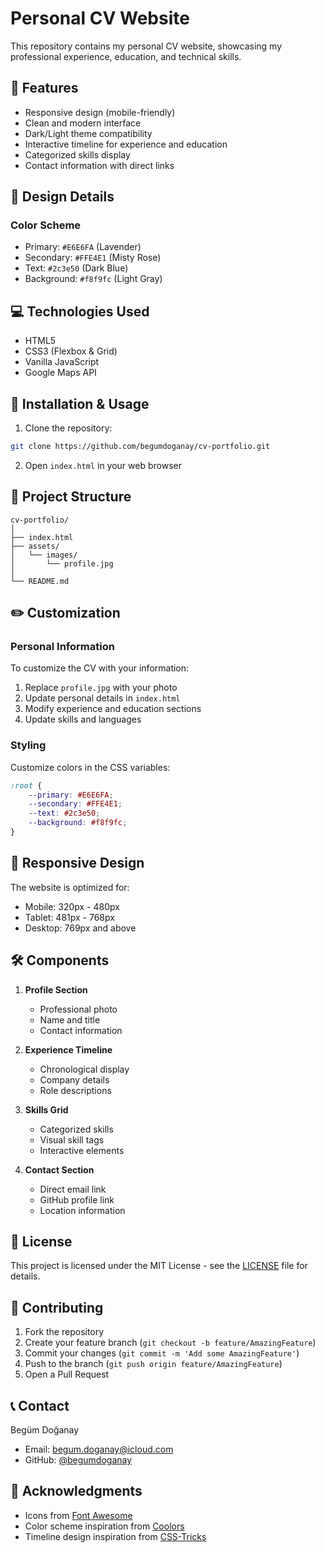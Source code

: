 # Personal CV Website

This repository contains my personal CV website, showcasing my professional experience, education, and technical skills.

## 🌟 Features

- Responsive design (mobile-friendly)
- Clean and modern interface
- Dark/Light theme compatibility
- Interactive timeline for experience and education
- Categorized skills display
- Contact information with direct links

## 🎨 Design Details

### Color Scheme
- Primary: `#E6E6FA` (Lavender)
- Secondary: `#FFE4E1` (Misty Rose)
- Text: `#2c3e50` (Dark Blue)
- Background: `#f8f9fc` (Light Gray)

## 💻 Technologies Used

- HTML5
- CSS3 (Flexbox & Grid)
- Vanilla JavaScript
- Google Maps API

## 🚀 Installation & Usage

1. Clone the repository:
```bash
git clone https://github.com/begumdoganay/cv-portfolio.git
```

2. Open `index.html` in your web browser

## 📂 Project Structure

```
cv-portfolio/
│
├── index.html
├── assets/
│   └── images/
│       └── profile.jpg
│
└── README.md
```

## ✏️ Customization

### Personal Information
To customize the CV with your information:
1. Replace `profile.jpg` with your photo
2. Update personal details in `index.html`
3. Modify experience and education sections
4. Update skills and languages

### Styling
Customize colors in the CSS variables:
```css
:root {
    --primary: #E6E6FA;
    --secondary: #FFE4E1;
    --text: #2c3e50;
    --background: #f8f9fc;
}
```

## 📱 Responsive Design

The website is optimized for:
- Mobile: 320px - 480px
- Tablet: 481px - 768px
- Desktop: 769px and above

## 🛠️ Components

1. **Profile Section**
   - Professional photo
   - Name and title
   - Contact information

2. **Experience Timeline**
   - Chronological display
   - Company details
   - Role descriptions

3. **Skills Grid**
   - Categorized skills
   - Visual skill tags
   - Interactive elements

4. **Contact Section**
   - Direct email link
   - GitHub profile link
   - Location information

## 📄 License

This project is licensed under the MIT License - see the [LICENSE](LICENSE) file for details.

## 🤝 Contributing

1. Fork the repository
2. Create your feature branch (`git checkout -b feature/AmazingFeature`)
3. Commit your changes (`git commit -m 'Add some AmazingFeature'`)
4. Push to the branch (`git push origin feature/AmazingFeature`)
5. Open a Pull Request

## 📞 Contact

Begüm Doğanay
- Email: begum.doganay@icloud.com
- GitHub: [@begumdoganay](https://github.com/begumdoganay)

## 🙏 Acknowledgments

- Icons from [Font Awesome](https://fontawesome.com/)
- Color scheme inspiration from [Coolors](https://coolors.co/)
- Timeline design inspiration from [CSS-Tricks](https://css-tricks.com/)
